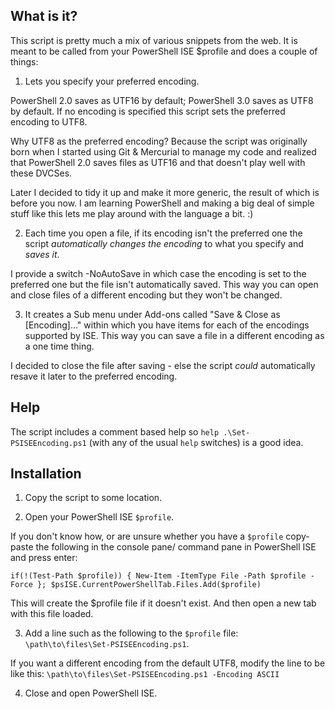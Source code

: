 ## What is it?
This script is pretty much a mix of various snippets from the web. It is meant to be called from your PowerShell ISE $profile and does a couple of things:

1. Lets you specify your preferred encoding. 

PowerShell 2.0 saves as UTF16 by default; PowerShell 3.0 saves as UTF8 by default. If no encoding is specified this script sets the preferred encoding to UTF8.

Why UTF8 as the preferred encoding? Because the script was originally born when I started using Git & Mercurial to manage my code and realized that PowerShell 2.0 saves files as UTF16 and that doesn't play well with these DVCSes. 

Later I decided to tidy it up and make it more generic, the result of which is before you now. I am learning PowerShell and making a big deal of simple stuff like this lets me play around with the language a bit. :)

2. Each time you open a file, if its encoding isn't the preferred one the script *automatically changes the encoding* to what you specify and *saves it*. 

I provide a switch -NoAutoSave in which case the encoding is set to the preferred one but the file isn't automatically saved. This way you can open and close files of a different encoding but they won't be changed. 

3. It creates a Sub menu under Add-ons called "Save & Close as [Encoding]..." within which you have items for each of the encodings supported by ISE. This way you can save a file in a different encoding as a one time thing. 

I decided to close the file after saving - else the script *could* automatically resave it later to the preferred encoding. 

## Help
The script includes a comment based help so `help .\Set-PSISEEncoding.ps1` (with any of the usual `help` switches) is a good idea. 

## Installation
1. Copy the script to some location. 

2. Open your PowerShell ISE `$profile`.
  
  If you don't know how, or are unsure whether you have a `$profile` copy-paste the following in the console pane/ command pane in PowerShell ISE and press enter:
  
  `if(!(Test-Path $profile)) { New-Item -ItemType File -Path $profile -Force }; $psISE.CurrentPowerShellTab.Files.Add($profile)`
  
  This will create the $profile file if it doesn't exist. And then open a new tab with this file loaded. 
  
3. Add a line such as the following to the `$profile` file: `\path\to\files\Set-PSISEEncoding.ps1`.

If you want a different encoding from the default UTF8, modify the line to be like this: `\path\to\files\Set-PSISEEncoding.ps1 -Encoding ASCII`

4. Close and open PowerShell ISE. 